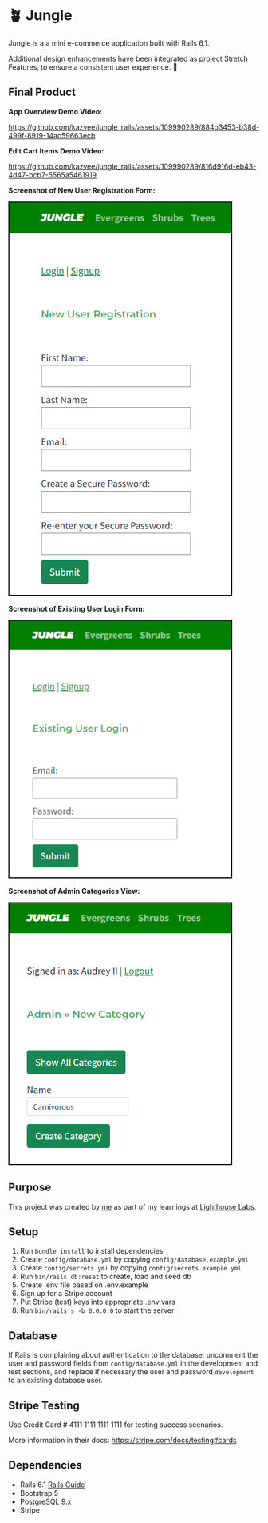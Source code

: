 # 🪴 Jungle 

Jungle is a a mini e-commerce application built with Rails 6.1.

Additional design enhancements have been integrated as project Stretch Features, to ensure a consistent user experience. 🌿

## Final Product

**App Overview Demo Video:**

https://github.com/kazvee/jungle_rails/assets/109990289/884b3453-b38d-499f-8919-14ac59663ecb

**Edit Cart Items Demo Video:**

https://github.com/kazvee/jungle_rails/assets/109990289/816d916d-eb43-4d47-bcb7-5565a5461919

**Screenshot of New User Registration Form:**

![New User Registration Form](app/assets/images/readme/User_Signup_Screenshot.png)

**Screenshot of Existing User Login Form:**  

![Existing User Login](app/assets/images/readme/User_Login_Screenshot.png)

**Screenshot of Admin Categories View:**  

![Admin Categories](app/assets/images/readme/Admin_Categories_Screenshot.png)

## Purpose

This project was created by [me](https://github.com/kazvee) as part of my learnings at [Lighthouse Labs](https://www.lighthouselabs.ca/en/web-development-flex-program).

## Setup

1. Run `bundle install` to install dependencies
2. Create `config/database.yml` by copying `config/database.example.yml`
3. Create `config/secrets.yml` by copying `config/secrets.example.yml`
4. Run `bin/rails db:reset` to create, load and seed db
5. Create .env file based on .env.example
6. Sign up for a Stripe account
7. Put Stripe (test) keys into appropriate .env vars
8. Run `bin/rails s -b 0.0.0.0` to start the server

## Database

If Rails is complaining about authentication to the database, uncomment the user and password fields from `config/database.yml` in the development and test sections, and replace if necessary the user and password `development` to an existing database user.

## Stripe Testing

Use Credit Card # 4111 1111 1111 1111 for testing success scenarios.

More information in their docs: <https://stripe.com/docs/testing#cards>

## Dependencies

- Rails 6.1 [Rails Guide](http://guides.rubyonrails.org/v6.1/)
- Bootstrap 5
- PostgreSQL 9.x
- Stripe
